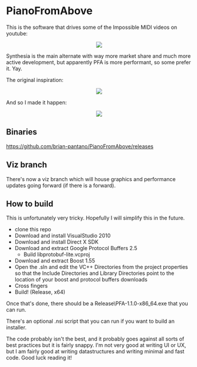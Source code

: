 # PianoFromAbove

This is the software that drives some of the Impossible MIDI videos on youtube:

<p align="center">
  <a href="https://www.youtube.com/watch?v=p_c6uQHlhZ0" target="_blank">
    <img src="https://img.youtube.com/vi/p_c6uQHlhZ0/hqdefault.jpg"/>
  </a>
</p>

Synthesia is the main alternate with way more market share and much more active development, but apparently PFA is more performant, so some prefer it. Yay.

The original inspiration:

<p align="center">
  <a href="https://www.youtube.com/watch?v=mTS16klgqMU" target="_blank">
    <img src="https://img.youtube.com/vi/mTS16klgqMU/hqdefault.jpg"/>
  </a>
</p>

And so I made it happen:


<p align="center">
  <a href="https://www.youtube.com/watch?v=PWQj61p6D5s" target="_blank">
    <img src="https://img.youtube.com/vi/PWQj61p6D5s/hqdefault.jpg"/>
  </a>
</p>

## Binaries

https://github.com/brian-pantano/PianoFromAbove/releases

## Viz branch

There's now a viz branch which will house graphics and performance updates going forward (if there is a forward).

## How to build

This is unfortunately very tricky. Hopefully I will simplify this in the future.

* clone this repo
* Download and install VisualStudio 2010
* Download and install Direct X SDK
* Download and extract Google Protocol Buffers 2.5
  * Build libprotobuf-lite.vcproj
* Download and extract Boost 1.55
* Open the .sln and edit the VC++ Directories from the project properties so that the Include Directories and Library Directories point to the location of your boost and protocol buffers downloads
* Cross fingers
* Build! (Release, x64)

Once that's done, there should be a Release\PFA-1.1.0-x86_64.exe that you can run.

There's an optional .nsi script that you can run if you want to build an installer.

The code probably isn't the best, and it probably goes against all sorts of best practices but it is fairly snappy. I'm not very good at writing UI or UX, but I am fairly good at writing datastructures and writing minimal and fast code. Good luck reading it! 
